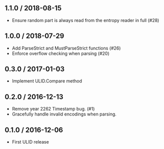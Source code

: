 ## 1.1.0 / 2018-08-15

* Ensure random part is always read from the entropy reader in full (#28)

## 1.0.0 / 2018-07-29

* Add ParseStrict and MustParseStrict functions (#26)
* Enforce overflow checking when parsing (#20)

## 0.3.0 / 2017-01-03

* Implement ULID.Compare method

## 0.2.0 / 2016-12-13

* Remove year 2262 Timestamp bug. (#1)
* Gracefully handle invalid encodings when parsing.

## 0.1.0 / 2016-12-06

* First ULID release
